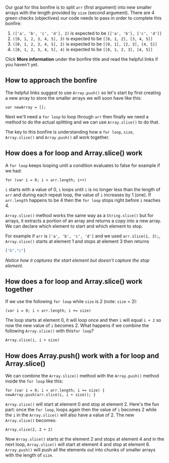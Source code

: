 

Our goal for this bonfire is to split `arr` (first argument) into new smaller arrays with the length provided by `size` (second argument). There are 4 green checks (objectives) our code needs to pass in order to complete this bonfire:

1. `(['a', 'b', 'c', 'd'], 2)` is expected to be `[['a', 'b'], ['c', 'd']]`
2. `([0, 1, 2, 3, 4, 5], 3)` is expected to be `[[0, 1, 2], [3, 4, 5]]`
3. `([0, 1, 2, 3, 4, 5], 2)` is expected to be `[[0, 1], [2, 3], [4, 5]]`
4. `([0, 1, 2, 3, 4, 5], 4)` is expected to be `[[0, 1, 2, 3], [4, 5]]`

Click **More information** under the bonfire title and read the helpful links if you haven't yet. 
&nbsp;

## How to approach the bonfire
The helpful links suggest to use `Array.push()` so let's start by first creating a new array to store the smaller arrays we will soon have like this: 

    var newArray = [];

Next we'll need a `for loop` to loop through `arr` then finally we need a method to do the actual splitting and we can use `Array.slice()` to do that. 

The key to this bonfire is understanding how a `for loop`, `size`, `Array.slice()` and `Array.push()` all work together.
&nbsp;

## How does a for loop and Array.slice() work
A `for loop` keeps looping until a condition evaluates to false for example if we had: 

    for (var i = 0; i < arr.length; i++) 

`i` starts with a value of 0, `i` loops until `i` is no longer less than the length of `arr` and during each repeat loop, the value of `i` increases by 1 (one). If `arr.length` happens to be 4 then the `for loop` stops right before `i` reaches 4.

`Array.slice()` method works the same way as a `String.slice()` but for arrays, it extracts a portion of an array and returns a copy into a new array. We can declare which element to start and which element to stop. 

For example if `arr` is `['a', 'b', 'c', 'd']` and we used `arr.slice(1, 3);`, `Array.slice()` starts at element 1 and stops at element 3 then returns 
```js
["b","c"]
``` 
_Notice how it captures the start element but doesn't capture the stop element._
&nbsp;

## How does a for loop and Array.slice() work together
If we use the following `for loop` while `size` is 2 (note: `size` = 2):

    (var i = 0; i < arr.length; i += size)

The loop starts at element 0, it will loop once and then `i` will equal `i + 2` so now the new value of `i` becomes 2. What happens if we combine the following `Array.slice()` with this`for loop`?

    Array.slice(i, i + size)

## How does Array.push() work with a for loop and Array.slice()
We can combine the `Array.slice()` method with the `Array.push()` method inside the `for loop` like this:

    for (var i = 0; i < arr.length; i += size) {
    newArray.push(arr.slice(i, i + size)); }

`Array.slice()` will start at element 0 and stop at element 2. Here's the fun part: once the `for loop`, loops again then the value of `i` becomes 2 while the `i` in the `Array.slice()` will also have a value of 2. The new `Array.slice()` becomes:

    Array.slice(2, 2 + 2)

Now `Array.slice()` starts at the element 2 and stops at element 4 and in the next loop, `Array.slice()` will start at element 4 and stop at element 6. `Array.push()` will push all the elements out into chunks of smaller arrays with the length of `size`.